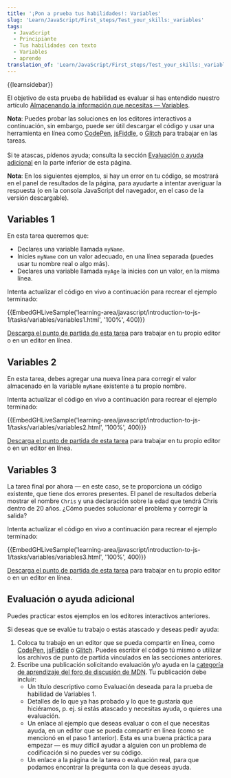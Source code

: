 ```yaml
---
title: '¡Pon a prueba tus habilidades!: Variables'
slug: 'Learn/JavaScript/First_steps/Test_your_skills:_variables'
tags:
  - JavaScript
  - Principiante
  - Tus habilidades con texto
  - Variables
  - aprende
translation_of: 'Learn/JavaScript/First_steps/Test_your_skills:_variables'
---
```

<div>{{learnsidebar}}</div>

<p>El objetivo de esta prueba de habilidad es evaluar si has entendido nuestro artículo <a href="/es/docs/Learn/JavaScript/First_steps/Variables">Almacenando la información que necesitas — Variables</a>.</p>

<div>
<p><strong>Nota</strong>: Puedes probar las soluciones en los editores interactivos a continuación, sin embargo, puede ser útil descargar el código y usar una herramienta en línea como <a href="https://codepen.io/">CodePen</a>, <a href="https://jsfiddle.net/">jsFiddle</a>, o <a href="https://glitch.com/">Glitch</a> para trabajar en las tareas.<br>
 <br>
 Si te atascas, pídenos ayuda; consulta la sección <a href="#evaluación_o_ayuda_adicional">Evaluación o ayuda adicional</a> en la parte inferior de esta página.</p>
</div>

<div>
<p><strong>Nota</strong>: En los siguientes ejemplos, si hay un error en tu código, se mostrará en el panel de resultados de la página, para ayudarte a intentar averiguar la respuesta (o en la consola JavaScript del navegador, en el caso de la versión descargable).</p>
</div>

<h2 id="Variables_1">Variables 1</h2>

<p>En esta tarea queremos que:</p>

<ul>
 <li>Declares una variable llamada <code>myName</code>.</li>
 <li>Inicies <code>myName</code> con un valor adecuado, en una línea separada (puedes usar tu nombre real o algo más).</li>
 <li>Declares una variable llamada <code>myAge</code> la inicies con un valor, en la misma línea.</li>
</ul>

<p>Intenta actualizar el código en vivo a continuación para recrear el ejemplo terminado:</p>

<p>{{EmbedGHLiveSample('learning-area/javascript/introduction-to-js-1/tasks/variables/variables1.html', '100%', 400)}}</p>

<div>
<p><a href="https://github.com/mdn/learning-area/blob/master/javascript/introduction-to-js-1/tasks/variables/variables1-download.html">Descarga el punto de partida de esta tarea</a> para trabajar en tu propio editor o en un editor en línea.</p>
</div>

<h2 id="Variables_2">Variables 2</h2>

<p>En esta tarea, debes agregar una nueva línea para corregir el valor almacenado en la variable <code>myName</code> existente a tu propio nombre.</p>

<p>Intenta actualizar el código en vivo a continuación para recrear el ejemplo terminado:</p>

<p>{{EmbedGHLiveSample('learning-area/javascript/introduction-to-js-1/tasks/variables/variables2.html', '100%', 400)}}</p>

<div>
<p><a href="https://github.com/mdn/learning-area/blob/master/javascript/introduction-to-js-1/tasks/variables/variables2-download.html">Descarga el punto de partida de esta tarea</a> para trabajar en tu propio editor o en un editor en línea.</p>
</div>

<h2 id="Variables_3">Variables 3</h2>

<p>La tarea final por ahora — en este caso, se te proporciona un código existente, que tiene dos errores presentes. El panel de resultados debería mostrar el nombre <code>Chris</code> y una declaración sobre la edad que tendrá Chris dentro de 20 años. ¿Cómo puedes solucionar el problema y corregir la salida?</p>

<p>Intenta actualizar el código en vivo a continuación para recrear el ejemplo terminado:</p>

<p>{{EmbedGHLiveSample('learning-area/javascript/introduction-to-js-1/tasks/variables/variables3.html', '100%', 400)}}</p>

<div>
<p><a href="https://github.com/mdn/learning-area/blob/master/javascript/introduction-to-js-1/tasks/variables/variables3-download.html">Descarga el punto de partida de esta tarea</a> para trabajar en tu propio editor o en un editor en línea.</p>
</div>

<h2 id="Evaluación_o_ayuda_adicional">Evaluación o ayuda adicional</h2>

<p>Puedes practicar estos ejemplos en los editores interactivos anteriores.</p>

<p>Si deseas que se evalúe tu trabajo o estás atascado y deseas pedir ayuda:</p>

<ol>
 <li>Coloca tu trabajo en un editor que se pueda compartir en línea, como <a href="https://codepen.io/">CodePen</a>, <a href="https://jsfiddle.net/">jsFiddle</a> o <a href="https://glitch.com/">Glitch</a>. Puedes escribir el código tú mismo o utilizar los archivos de punto de partida vinculados en las secciones anteriores.</li>
 <li>Escribe una publicación solicitando evaluación y/o ayuda en la <a href="https://discourse.mozilla.org/c/mdn/learn">categoría de aprendizaje del foro de discusión de MDN</a>. Tu publicación debe incluir:
  <ul>
   <li>Un título descriptivo como Evaluación deseada para la prueba de habilidad de Variables 1.</li>
   <li>Detalles de lo que ya has probado y lo que te gustaría que hiciéramos, p. ej. si estás atascado y necesitas ayuda, o quieres una evaluación.</li>
   <li>Un enlace al ejemplo que deseas evaluar o con el que necesitas ayuda, en un editor que se pueda compartir en línea (como se mencionó en el paso 1 anterior). Esta es una buena práctica para empezar — es muy difícil ayudar a alguien con un problema de codificación si no puedes ver su código.</li>
   <li>Un enlace a la página de la tarea o evaluación real, para que podamos encontrar la pregunta con la que deseas ayuda.</li>
  </ul>
 </li>
</ol>
